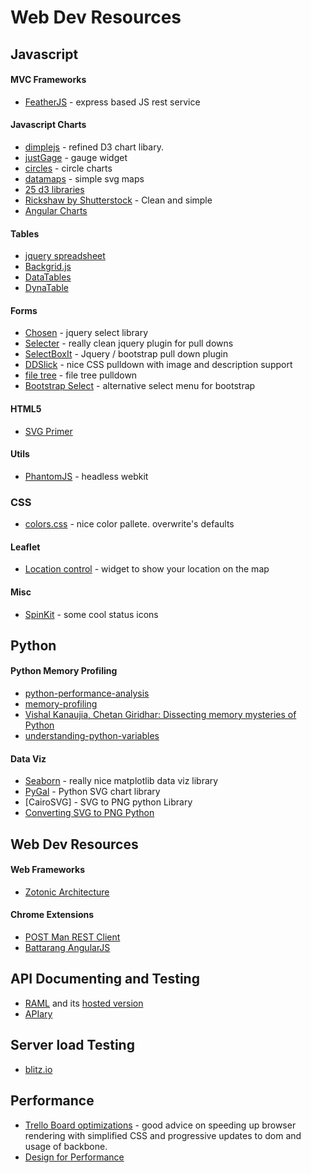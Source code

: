 # Web Dev Resources

## Javascript

#### MVC Frameworks
* [FeatherJS](http://feathersjs.com/) - express based JS rest service

#### Javascript Charts
* [dimplejs](http://dimplejs.org/) - refined D3 chart libary.
* [justGage](http://justgage.com/) - gauge widget
* [circles](https://github.com/lugolabs/circles) - circle charts
* [datamaps](http://datamaps.github.io/) - simple svg maps
* [25 d3 libraries](https://gist.github.com/widged/6820559)
* [Rickshaw by Shutterstock](http://code.shutterstock.com/rickshaw) - Clean and simple
* [Angular Charts](http://chinmaymk.github.io/angular-charts/)

#### Tables
* [jquery spreadsheet](http://visop-dev.com/jQuery.sheet/jquery.sheet.html)
* [Backgrid.js](http://backgridjs.com/)
* [DataTables](http://datatables.net/)
* [DynaTable](http://www.dynatable.com/)

#### Forms
* [Chosen](http://harvesthq.github.io/chosen/) - jquery select library
* [Selecter](http://formstone.it/components/Selecter/demo/index.html) - really clean jquery plugin for pull downs
* [SelectBoxIt](http://gregfranko.com/jquery.selectBoxIt.js/#Examples) - Jquery / bootstrap pull down plugin
* [DDSlick](http://designwithpc.com/Plugins/ddSlick#demo) - nice CSS pulldown with image and description support
* [file tree](http://labs.abeautifulsite.net/archived/jquery-fileTree/demo/) - file tree pulldown
* [Bootstrap Select](http://silviomoreto.github.io/bootstrap-select/) - alternative select menu for bootstrap

#### HTML5
* [SVG Primer](http://alignedleft.com/tutorials/d3/an-svg-primer)

#### Utils
* [PhantomJS](http://phantomjs.org/) - headless webkit

### CSS
* [colors.css](http://clrs.cc/) - nice color pallete. overwrite's defaults

#### Leaflet
* [Location control](http://domoritz.de/leaflet-locatecontrol/demo) - widget to show your location on the map

#### Misc
* [SpinKit](http://tobiasahlin.com/spinkit/) - some cool status icons

## Python

#### Python Memory Profiling
* [python-performance-analysis](http://www.huyng.com/posts/python-performance-analysis/)
* [memory-profiling](http://django-notes.blogspot.com/2012/02/memory-profiling.html)
* [Vishal Kanaujia, Chetan Giridhar: Dissecting memory mysteries of Python](http://www.youtube.com/watch?v=7glw_5YFU-Q)
* [understanding-python-variables](http://foobarnbaz.com/2012/07/08/understanding-python-variables/)

#### Data Viz
* [Seaborn](http://stanford.edu/~mwaskom/software/seaborn/index.html) - really nice matplotlib data viz library
* [PyGal](http://pygal.org/chart_types/#bar-charts-histograms) - Python SVG chart library
* [CairoSVG] - SVG to PNG python Library
* [Converting SVG to PNG Python](http://stackoverflow.com/questions/6589358/convert-svg-to-png-in-python)



## Web Dev Resources

#### Web Frameworks
* [Zotonic Architecture](http://aosabook.org/en/posa/zotonic.html)

#### Chrome Extensions
* [POST Man REST Client](https://chrome.google.com/webstore/detail/postman-rest-client/fdmmgilgnpjigdojojpjoooidkmcomcm?hl=en)
* [Battarang AngularJS](https://chrome.google.com/webstore/detail/angularjs-batarang/ighdmehidhipcmcojjgiloacoafjmpfk?hl=en)


## API Documenting and Testing
* [RAML](http://raml.org) and its [hosted version](http://www.apihub.com/)
* [APIary](http://apiary.io/)

## Server load Testing
* [blitz.io](https://www.blitz.io/)

## Performance
* [Trello Board optimizations](http://blog.fogcreek.com/we-spent-a-week-making-trello-boards-load-extremely-fast-heres-how-we-did-it/) - good advice on speeding up browser rendering with simplified CSS and progressive updates to dom and usage of backbone.
* [Design for Performance](https://speakerdeck.com/lara/design-for-performance)
